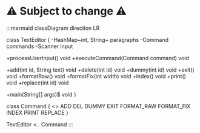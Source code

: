 # :warning: Subject to change :warning:

:::mermaid
classDiagram
direction LR

class TextEditor {
  -HashMap~int, String~ paragraphs
  -Command commands
  -Scanner input

  +processUserInput() void
  +executeCommand(Command command) void

  +add(int id, String text) void
  +delete(int id) void
  +dummy(int id) void
  +exit() void
  +formatRaw() void
  +formatFix(int width) void
  +index() void
  +print() void
  +replace(int id) void

  +main(String[] args)$ void
}

class Command {
  <<Enum>>
  ADD
  DEL
  DUMMY
  EXIT
  FORMAT_RAW
  FORMAT_FIX
  INDEX
  PRINT
  REPLACE
}

TextEditor <.. Command
:::
